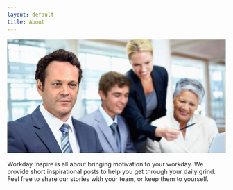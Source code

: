 ```yaml
---
layout: default
title: About
---
```

![inpiring workplace](media/inspiring-workplace.1880x984.jpg "inspiring workplace")

Workday Inspire is all about bringing motivation to your workday. We provide short inspirational posts to help you get through your daily grind. Feel free to share our stories with your team, or keep them to yourself. 